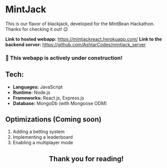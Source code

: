 # MintJack

This is our flavor of blackjack, developed for the MintBean Hackathon. Thanks for checking it out! 😉  

**Link to hosted webapp:** https://mintjackreact.herokuapp.com/ 
**Link to the backend server:** https://github.com/AshtarCodes/mintjack_server

### :construction: This webapp is actively under construction! ###

## Tech:

- **Languages:** JavaScript
- **Runtime:** Node.js 
- **Frameworks:** React.js, Express.js
- **Database:** MongoDb (with Mongoose ODM)

## Optimizations (Coming soon)

1. Adding a betting system
2. Implementing a leaderboard
3. Enabling a multiplayer mode 

<h2 align="center">Thank you for reading!</h2>
